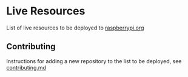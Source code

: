 # Live Resources

List of live resources to be deployed to [raspberrypi.org](http://www.raspberrypi.org/resources)

## Contributing

Instructions for adding a new repository to the list to be deployed, see [contributing.md](contributing.md)
